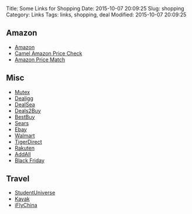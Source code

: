 Title: Some Links for Shopping
Date: 2015-10-07 20:09:25
Slug: shopping
Category: Links
Tags: links, shopping, deal
Modified: 2015-10-07 20:09:25


## Amazon

- [Amazon](www.amazon.com/)
- [Camel Amazon Price Check](http://camelcamelcamel.com/)
- [Amazon Price Match](http://www.mitbbs.com/article_t/Military/43241009.html)

## Misc

- [Mutex](mutex.me)
- [Dealigg](http://www.dealigg.com/)
- [DealSea](http://dealsea.com/)
- [Deals2Buy](http://www.deals2buy.com/)
- [BestBuy](www.bestbuy.com/)
- [Sears](www.sears.com/)
- [Ebay](http://www.ebay.com/)
- [Walmart](http://www.walmart.com/)
- [TigerDirect](http://www.tigerdirect.com/)
- [Rakuten](http://www.rakuten.com/)
- [AddAll](http://www.addall.com/)
- [Black Friday](blackfriday.com)

## Travel

- [StudentUniverse](http://www.studentuniverse.com/)
- [Kayak](http://www.kayak.com/)
- [iFlyChina](http://www.iflychina.net/)

